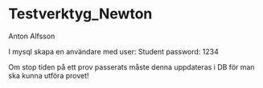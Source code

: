 # Testverktyg_Newton

Anton Alfsson


I mysql skapa en användare med user: Student password: 1234

Om stop tiden på ett prov passerats måste denna uppdateras i DB för man ska kunna utföra provet!
